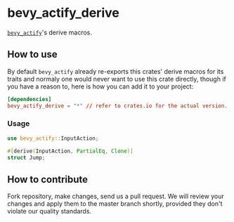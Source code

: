 # bevy_actify_derive

[`bevy_actify`](https://github.com/bevious/bevy_actify)'s derive macros.

## How to use

By default `bevy_actify` already re-exports this crates' derive
macros for its traits and normaly one would never want to use this
crate directly, though if you have a reason to, here is how you
can add it to your project:

```toml
[dependencies]
bevy_actify_derive = "*" // refer to crates.io for the actual version.
```

### Usage

```rust
use bevy_actify::InputAction;

#[derive(InputAction, PartialEq, Clone)]
struct Jump;
```

## How to contribute

Fork repository, make changes, send us a pull request. We will review your changes and apply them to the master branch shortly, provided they don't violate our quality standards.

